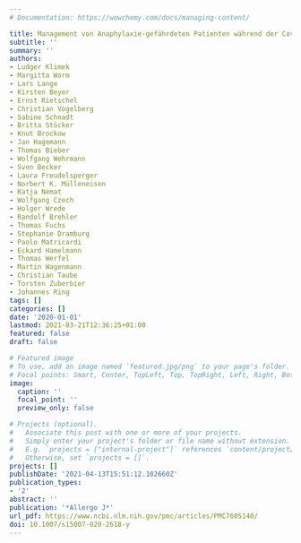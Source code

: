 ```yaml
---
# Documentation: https://wowchemy.com/docs/managing-content/

title: Management von Anaphylaxie-gefährdeten Patienten während der Covid-19-Pandemie
subtitle: ''
summary: ''
authors:
- Ludger Klimek
- Margitta Worm
- Lars Lange
- Kirsten Beyer
- Ernst Rietschel
- Christian Vogelberg
- Sabine Schnadt
- Britta Stöcker
- Knut Brockow
- Jan Hagemann
- Thomas Bieber
- Wolfgang Wehrmann
- Sven Becker
- Laura Freudelsperger
- Norbert K. Mülleneisen
- Katja Nemat
- Wolfgang Czech
- Holger Wrede
- Randolf Brehler
- Thomas Fuchs
- Stephanie Dramburg
- Paolo Matricardi
- Eckard Hamelmann
- Thomas Werfel
- Martin Wagenmann
- Christian Taube
- Torsten Zuberbier
- Johannes Ring
tags: []
categories: []
date: '2020-01-01'
lastmod: 2021-03-21T12:36:25+01:00
featured: false
draft: false

# Featured image
# To use, add an image named `featured.jpg/png` to your page's folder.
# Focal points: Smart, Center, TopLeft, Top, TopRight, Left, Right, BottomLeft, Bottom, BottomRight.
image:
  caption: ''
  focal_point: ''
  preview_only: false

# Projects (optional).
#   Associate this post with one or more of your projects.
#   Simply enter your project's folder or file name without extension.
#   E.g. `projects = ["internal-project"]` references `content/project/deep-learning/index.md`.
#   Otherwise, set `projects = []`.
projects: []
publishDate: '2021-04-13T15:51:12.102660Z'
publication_types:
- '2'
abstract: ''
publication: '*Allergo J*'
url_pdf: https://www.ncbi.nlm.nih.gov/pmc/articles/PMC7605140/
doi: 10.1007/s15007-020-2618-y
---
```


